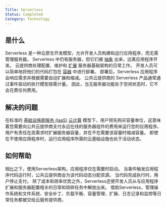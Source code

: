 ```yaml
---
Title: Serverless
Status: Completed
Category: Technology
---
```


## 是什么
Serverless 是一种云原生开发模型，允许开发人员构建和运行应用程序，而无需管理服务器。 Serverless 中仍有服务器，但它们被 [抽象](/abstraction/) 出来，远离应用程序开发。 云提供商处理配置、维护和 [扩展](/scalability/) 服务器基础架构的日常工作。 开发人员可以简单地将他们的代码打包在 [容器](/container/) 中进行部署。 部署后，Serverless 应用程序会响应需求并根据需要自动扩展和缩减。 公共云提供商的 Serverless 产品通常通过事件驱动的执行模型按需计量。 因此，当无服务器功能处于空闲状态时，它不会花费任何费用。

## 解决的问题
在标准的 [基础设施即服务 (IaaS)](/infrastructure_as_a_service/) [云计算](/cloud_computing/) 模型下，用户预先购买容量单位，这意味着您需要向公共云提供商支付永远在线的服务器组件的费用来运行您的应用程序。
用户有责任在高需求时扩展服务器容量，并在不在需要该容量时缩减容量。 即使在不使用应用程序时，运行应用程序所需的云基础设施也处于活动状态。

## 如何帮助
相比之下，使用Serverless架构，应用程序仅在需要时启动。 当事件触发应用程序代码运行时，公共云提供商会为该代码动态分配资源。 当代码完成执行时，用户停止支付。 除了成本和效率优势之外，Serverless还使开发人员从与应用程序扩展和服务器配置相关的日常和琐碎任务中解放出来。 借助Serverless，管理操作系统和文件系统、安全补丁、负载平衡、容量管理、扩展、日志记录和监控等日常任务都被交给云服务提供商。
